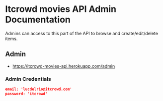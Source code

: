 # Itcrowd movies API Admin Documentation

Admins can access to this part of the API to browse and create/edit/delete items.

## Admin

* https://itcrowd-movies-api.herokuapp.com/admin

### Admin Credentials

```json
email: 'lucdelrio@itcrowd.com'
password: 'itcrowd'
```
